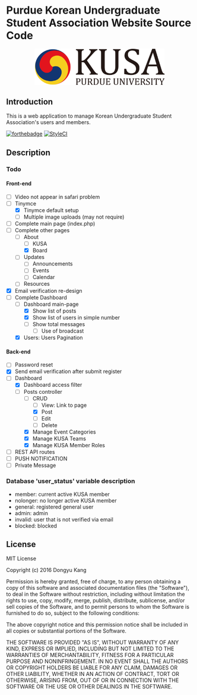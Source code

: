 # Purdue Korean Undergraduate Student Association Website Source Code

<center><img src = "KUSA_Logo.png" style = "width:350px; height:auto;"></center>

## Introduction

This is a web application to manage Korean Undergraduate Student Association's users and members.

[![forthebadge](http://forthebadge.com/images/badges/built-with-swag.svg)](http://forthebadge.com)
[![StyleCI](https://styleci.io/repos/75806015/shield?branch=master)](https://styleci.io/repos/75806015)

## Description

### Todo

#### Front-end

- [ ] Video not appear in safari problem
- [ ] Tinymce
  - [x] Tinymce default setup
  - [ ] Multiple image uploads (may not require)
- [ ] Complete main page (index.php)
- [ ] Complete other pages
  - [ ] About
    - [ ] KUSA
    - [x] Board
  - [ ] Updates
    - [ ] Announcements
    - [ ] Events
    - [ ] Calendar
  - [ ] Resources
- [x] Email verification re-design
- [ ] Complete Dashboard
  - [ ] Dashboard main-page
    - [x] Show list of posts
    - [x] Show list of users in simple number
    - [ ] Show total messages
      - [ ] Use of broadcast
  - [x] Users: Users Pagination

#### Back-end

- [ ] Password reset
- [x] Send email verification after submit register
- [ ] Dashboard
  - [x] Dashboard access filter
  - [ ] Posts controller
    - [ ] CRUD
      - [ ] View: Link to page
      - [x] Post
      - [ ] Edit
      - [ ] Delete
    - [x] Manage Event Categories
    - [x] Manage KUSA Teams
    - [x] Manage KUSA Member Roles
- [ ] REST API routes
- [ ] PUSH NOTIFICATION
- [ ] Private Message

### Database 'user_status' variable description

- member: current active KUSA member
- nolonger: no longer active KUSA member
- general: registered general user
- admin: admin
- invalid: user that is not verified via email
- blocked: blocked

## License

MIT License

Copyright (c) 2016 Dongyu Kang

Permission is hereby granted, free of charge, to any person obtaining a copy
of this software and associated documentation files (the "Software"), to deal
in the Software without restriction, including without limitation the rights
to use, copy, modify, merge, publish, distribute, sublicense, and/or sell
copies of the Software, and to permit persons to whom the Software is
furnished to do so, subject to the following conditions:

The above copyright notice and this permission notice shall be included in all
copies or substantial portions of the Software.

THE SOFTWARE IS PROVIDED "AS IS", WITHOUT WARRANTY OF ANY KIND, EXPRESS OR
IMPLIED, INCLUDING BUT NOT LIMITED TO THE WARRANTIES OF MERCHANTABILITY,
FITNESS FOR A PARTICULAR PURPOSE AND NONINFRINGEMENT. IN NO EVENT SHALL THE
AUTHORS OR COPYRIGHT HOLDERS BE LIABLE FOR ANY CLAIM, DAMAGES OR OTHER
LIABILITY, WHETHER IN AN ACTION OF CONTRACT, TORT OR OTHERWISE, ARISING FROM,
OUT OF OR IN CONNECTION WITH THE SOFTWARE OR THE USE OR OTHER DEALINGS IN THE
SOFTWARE.
